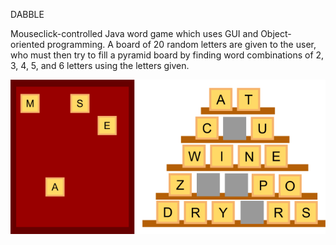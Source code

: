 DABBLE

Mouseclick-controlled Java word game which uses GUI and Object-oriented programming. A board of 20 random letters are given to the user, who must then try to fill a pyramid board by finding word combinations of 2, 3, 4, 5, and 6 letters using the letters given.



![dabble gameplay](image2.png)
